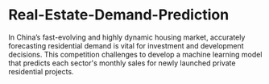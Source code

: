 # Real-Estate-Demand-Prediction
In China’s fast-evolving and highly dynamic housing market, accurately forecasting residential demand is vital for investment and development decisions. This competition challenges to develop a machine learning model that predicts each sector's monthly sales for newly launched private residential projects.
